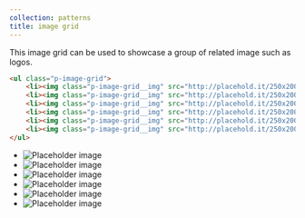 ```yaml
---
collection: patterns
title: image grid
---
```


This image grid can be used to showcase a group of related image such as logos.

```html
<ul class="p-image-grid">
    <li><img class="p-image-grid__img" src="http://placehold.it/250x200" alt="Placeholder image" /></li>
    <li><img class="p-image-grid__img" src="http://placehold.it/250x200" alt="Placeholder image" /></li>
    <li><img class="p-image-grid__img" src="http://placehold.it/250x200" alt="Placeholder image" /></li>
    <li><img class="p-image-grid__img" src="http://placehold.it/250x200" alt="Placeholder image" /></li>
    <li><img class="p-image-grid__img" src="http://placehold.it/250x200" alt="Placeholder image" /></li>
    <li><img class="p-image-grid__img" src="http://placehold.it/250x200" alt="Placeholder image" /></li>
</ul>
```

<ul class="p-image-grid">
    <li><img class="p-image-grid__img" src="http://placehold.it/250x200" alt="Placeholder image" /></li>
    <li><img class="p-image-grid__img" src="http://placehold.it/250x200" alt="Placeholder image" /></li>
    <li><img class="p-image-grid__img" src="http://placehold.it/250x200" alt="Placeholder image" /></li>
    <li><img class="p-image-grid__img" src="http://placehold.it/250x200" alt="Placeholder image" /></li>
    <li><img class="p-image-grid__img" src="http://placehold.it/250x200" alt="Placeholder image" /></li>
    <li><img class="p-image-grid__img" src="http://placehold.it/250x200" alt="Placeholder image" /></li>
</ul>
